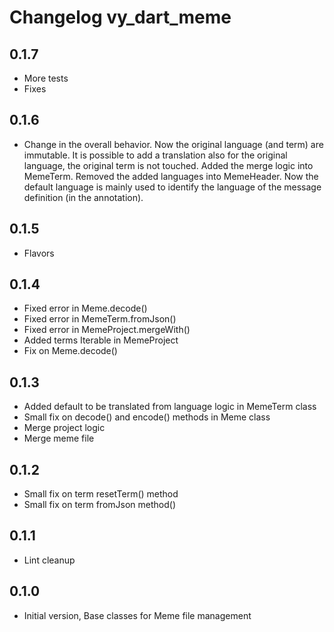 # Changelog vy_dart_meme

## 0.1.7

- More tests
- Fixes

## 0.1.6

- Change in the overall behavior. Now the original language (and term) are immutable. 
It is possible to add a translation also for the original language, 
the original term is not touched. Added the merge logic into MemeTerm.
Removed the added languages into MemeHeader.
Now the default language is mainly used to identify the language of the message
definition (in the annotation).

## 0.1.5

- Flavors

## 0.1.4

- Fixed error in Meme.decode()
- Fixed error in MemeTerm.fromJson()
- Fixed error in MemeProject.mergeWith()
- Added terms Iterable in MemeProject
- Fix on Meme.decode()

## 0.1.3

- Added default to be translated from language logic in MemeTerm class
- Small fix on decode() and encode() methods in Meme class
- Merge project logic
- Merge meme file

## 0.1.2

- Small fix on term resetTerm() method
- Small fix on term fromJson method()

## 0.1.1

- Lint cleanup

## 0.1.0

- Initial version, Base classes for Meme file management
